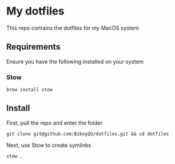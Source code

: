 # My dotfiles

This repo contains the dotfiles for my MacOS system

## Requirements

Ensure you have the following installed on your system

### Stow 

```
brew install stow
```

## Install

First, pull the repo and enter the folder

```
git clone git@github.com:BiboyQG/dotfiles.git && cd dotfiles
```

Next, use Stow to create symlinks

```
stow .
```
